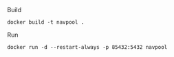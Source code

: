 Build

```
docker build -t navpool .
```

Run

```
docker run -d --restart-always -p 85432:5432 navpool
````` 
    